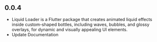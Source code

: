 ## 0.0.4

* Liquid Loader is a Flutter package that creates animated liquid effects inside custom-shaped bottles, including waves, bubbles, and glossy overlays, for dynamic and visually appealing UI elements.
* Update Documentation

